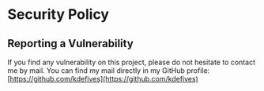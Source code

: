 # Security Policy

## Reporting a Vulnerability

If you find any vulnerability on this project, please do not hesitate to contact me by mail.
You can find my mail directly in my GitHub profile: [https://github.com/kdefives](https://github.com/kdefives)
